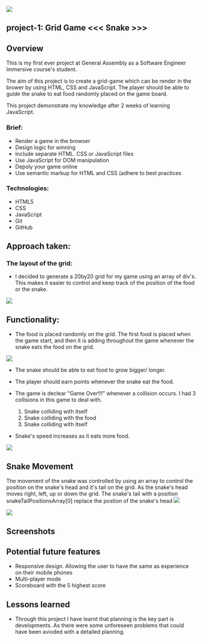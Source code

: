 
![](https://ga-core.s3.amazonaws.com/production/uploads/program/default_image/9142/CMYK-Red_Small_GeneralAssembly-Cog.png)
## project-1: Grid Game <<< Snake >>>

## Overview 
This is my first ever project at General Assembly as a Software Engineer Immersive course's student.

The aim of this project is to create a grid-game which can be render in the brower by using HTML, CSS and JavaScript.
The player should be able to guide the snake to eat food randomly placed on the game board. 

This project demonstrate my knowledge   after 2 weeks of learning JavaScript.

### Brief:

* Render a game in the browser
* Design logic for winning
* Include separate HTML. CSS or JavaScript files
* Use JavaScript for DOM manipulation 
* Depoly your game online
* Use semantic markup for HTML and CSS (adhere to best practices

### Technologies:

* HTML5
* CSS
* JavaScript
* Git 
* GitHub

## Approach taken:

### The layout of the grid:

* I decided to generate a 20by20 grid for my game using an array of div's. This makes it easier to control and keep track of the position of the food or the snake.



![](https://i.imgur.com/MdCu2A7.png)

## Functionality: 
* The food is placed randomly on the grid. The first food is placed when the game start, and then it is adding throughout the game whenever the snake eats the food on the grid.

![](https://i.imgur.com/MbSbyMA.png)

* The snake should be able to eat food to grow bigger/ longer.
* The player should earn points whenever the snake eat the food.
* The game is declear "Game Over!!!" whenever a collision occurs. I had 3 collisions in this game to deal with. 
	1. 	Snake colliding with itself
	2. Snake colliding with the food
	3. Snake colliding with itself

* Snake's speed increases as it eats more food.

![](https://i.imgur.com/QcL2Uwy.png)

## Snake Movement

The movement of the snake was controlled by using an array to control the position on the snake's head and it's tail on the grid. 
As the snake's head moves right, left, up or down the grid. The snake's tail with a position snakeTailPositionsArray[0] replace the postion of the snake's head 
![](https://i.imgur.com/dqeZucc.png)

![](https://i.imgur.com/CYppHbw.png)

## Screenshots

## Potential future features
* Responsive design. Allowing the user to have the same as experience on their mobile phones
* Multi-player mode
* Scoreboard with the 5 highest  score

## Lessons learned

* Through this project I have learnt that planning is the key part is developments. As there were some unforeseen problems that could have been avioded with a detailed planning.



